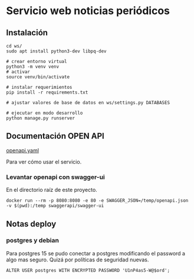 # Servicio web noticias periódicos



## Instalación
```
cd ws/
sudo apt install python3-dev libpq-dev

# crear entorno virtual
python3 -m venv venv
# activar
source venv/bin/activate

# instalar requerimientos
pip install -r requirements.txt

# ajustar valores de base de datos en ws/settings.py DATABASES

# ejecutar en modo desarrollo
python manage.py runserver
```

## Documentación OPEN API

[openapi.yaml](openapi.yaml)

Para ver cómo usar el servicio.

### Levantar openapi con swagger-ui

En el directorio raíz de este proyecto.

```
docker run --rm -p 8080:8080 -e 80 -e SWAGGER_JSON=/temp/openapi.json -v $(pwd):/temp swaggerapi/swagger-ui
```

## Notas deploy

### postgres y debian

Para postgres 15 se pudo conectar a postgres modificando el password a algo mas seguro. Quizá por políticas de seguridad nuevas.

```
ALTER USER postgres WITH ENCRYPTED PASSWORD 'U1nP4as5-W@$ord';
```
